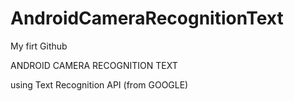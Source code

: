 # AndroidCameraRecognitionText
My firt Github

ANDROID CAMERA RECOGNITION TEXT

using Text Recognition API (from GOOGLE)
